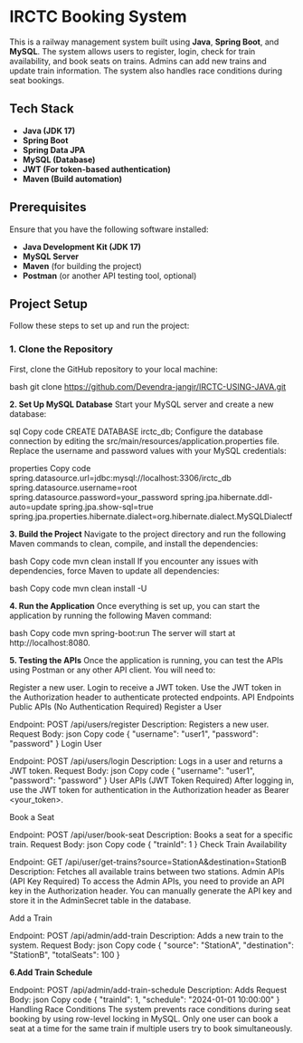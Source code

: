 
# IRCTC Booking System

This is a railway management system built using **Java**, **Spring Boot**, and **MySQL**. The system allows users to register, login, check for train availability, and book seats on trains. Admins can add new trains and update train information. The system also handles race conditions during seat bookings.

## Tech Stack

- **Java (JDK 17)**
- **Spring Boot**
- **Spring Data JPA**
- **MySQL (Database)**
- **JWT (For token-based authentication)**
- **Maven (Build automation)**

## Prerequisites

Ensure that you have the following software installed:

- **Java Development Kit (JDK 17)**
- **MySQL Server**
- **Maven** (for building the project)
- **Postman** (or another API testing tool, optional)

## Project Setup

Follow these steps to set up and run the project:

### 1. Clone the Repository

First, clone the GitHub repository to your local machine:

bash
git clone https://github.com/Devendra-jangir/IRCTC-USING-JAVA.git


**2. Set Up MySQL Database**
Start your MySQL server and create a new database:

sql
Copy code
CREATE DATABASE irctc_db;
Configure the database connection by editing the src/main/resources/application.properties file. Replace the username and password values with your MySQL credentials:

properties
Copy code
spring.datasource.url=jdbc:mysql://localhost:3306/irctc_db
spring.datasource.username=root
spring.datasource.password=your_password
spring.jpa.hibernate.ddl-auto=update
spring.jpa.show-sql=true
spring.jpa.properties.hibernate.dialect=org.hibernate.dialect.MySQLDialectf


**3. Build the Project**
Navigate to the project directory and run the following Maven commands to clean, compile, and install the dependencies:

bash
Copy code
mvn clean install
If you encounter any issues with dependencies, force Maven to update all dependencies:

bash
Copy code
mvn clean install -U


**4. Run the Application**
Once everything is set up, you can start the application by running the following Maven command:

bash
Copy code
mvn spring-boot:run
The server will start at http://localhost:8080.

**5. Testing the APIs**
Once the application is running, you can test the APIs using Postman or any other API client. You will need to:

Register a new user.
Login to receive a JWT token.
Use the JWT token in the Authorization header to authenticate protected endpoints.
API Endpoints
Public APIs (No Authentication Required)
Register a User

Endpoint: POST /api/users/register
Description: Registers a new user.
Request Body:
json
Copy code
{
  "username": "user1",
  "password": "password"
}
Login User

Endpoint: POST /api/users/login
Description: Logs in a user and returns a JWT token.
Request Body:
json
Copy code
{
  "username": "user1",
  "password": "password"
}
User APIs (JWT Token Required)
After logging in, use the JWT token for authentication in the Authorization header as Bearer <your_token>.

Book a Seat

Endpoint: POST /api/user/book-seat
Description: Books a seat for a specific train.
Request Body:
json
Copy code
{
  "trainId": 1
}
Check Train Availability

Endpoint: GET /api/user/get-trains?source=StationA&destination=StationB
Description: Fetches all available trains between two stations.
Admin APIs (API Key Required)
To access the Admin APIs, you need to provide an API key in the Authorization header. You can manually generate the API key and store it in the AdminSecret table in the database.

Add a Train

Endpoint: POST /api/admin/add-train
Description: Adds a new train to the system.
Request Body:
json
Copy code
{
  "source": "StationA",
  "destination": "StationB",
  "totalSeats": 100
}

**6.Add Train Schedule**

Endpoint: POST /api/admin/add-train-schedule
Description: Adds
Request Body:
json
Copy code
{
  "trainId": 1,
  "schedule": "2024-01-01 10:00:00"
}
Handling Race Conditions
The system prevents race conditions during seat booking by using row-level locking in MySQL. Only one user can book a seat at a time for the same train if multiple users try to book simultaneously.












